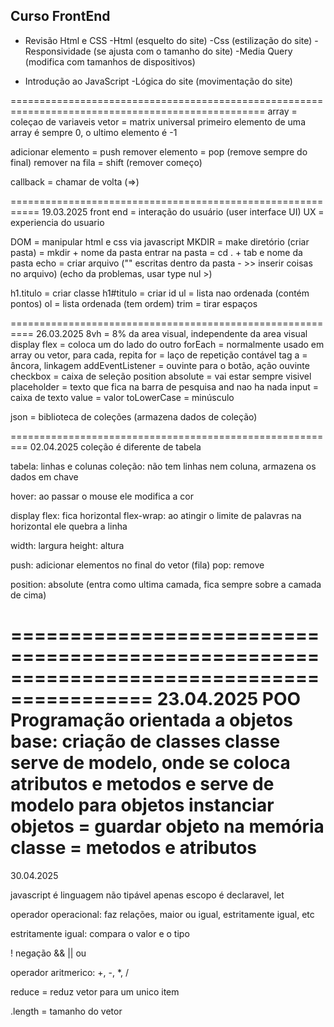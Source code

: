 ## Curso FrontEnd
- Revisão Html e CSS
    -Html (esquelto do site)
    -Css (estilização do site)
    -Responsividade (se ajusta com o tamanho do site)
    -Media Query (modifica com tamanhos de dispositivos)

- Introdução ao JavaScript
    -Lógica do site (movimentação do site)

==================================================================================================
array = coleçao de variaveis 
vetor = matrix universal
primeiro elemento de uma array é sempre 0, o ultimo elemento é -1

adicionar elemento = push
remover elemento = pop (remove sempre do final)
remover na fila = shift (remover começo)

callback = chamar de volta (=>)

===========================================================
19.03.2025
front end = interação do usuário (user interface UI) UX = experiencia do usuario

DOM = manipular html e css via javascript
MKDIR = make diretório (criar pasta) = mkdir + nome da pasta
entrar na pasta = cd . + tab e nome da pasta
echo = criar arquivo ("" escritas dentro da pasta - >> inserir coisas no arquivo)
(echo da problemas, usar type nul >)

h1.titulo = criar classe
h1#titulo = criar id
ul = lista nao ordenada (contém pontos)
ol = lista ordenada (tem ordem)
trim = tirar espaços

==========================================================
26.03.2025
8vh = 8% da area visual, independente da area visual
display flex = coloca um do lado do outro
forEach = normalmente usado em array ou vetor, para cada, repita
for = laço de repetição contável
tag a = âncora, linkagem
addEventListener = ouvinte para o botão, ação ouvinte
checkbox = caixa de seleção
position absolute = vai estar sempre visivel
placeholder = texto que fica na barra de pesquisa and nao ha nada
input = caixa de texto
value = valor
toLowerCase = minúsculo

json = biblioteca de coleções (armazena dados de coleção)

=========================================================
02.04.2025
coleção é diferente de tabela

tabela: linhas e colunas
coleção: não tem linhas nem coluna, armazena os dados em chave

hover: ao passar o mouse ele modifica a cor

display flex: fica horizontal
flex-wrap: ao atingir o limite de palavras na horizontal ele quebra a linha

width: largura
height: altura

push: adicionar elementos no final do vetor (fila)
pop: remove

position: absolute (entra como ultima camada, fica sempre sobre a camada de cima)

==========================================================================================
23.04.2025
POO
Programação orientada a objetos 
base: criação de classes
classe serve de modelo, onde se coloca atributos e metodos e serve de modelo para objetos
instanciar objetos = guardar objeto na memória
classe = metodos e atributos
==========================================================================================
30.04.2025

javascript é linguagem não tipável
apenas escopo é declaravel, let

operador operacional: faz relações, maior ou igual, estritamente igual, etc

estritamente igual: compara o valor e o tipo

! negação
&& 
|| ou

operador aritmerico: +, -, *, /

reduce = reduz vetor para um unico item

.length = tamanho do vetor
